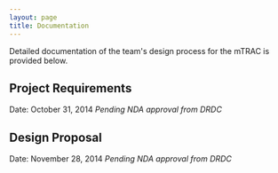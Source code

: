 ```yaml
---
layout: page
title: Documentation
---
```


<p class="message">
	Detailed documentation of the team's design process for the mTRAC is provided below.
</p>

## Project Requirements
Date: October 31, 2014
*Pending NDA approval from DRDC*

## Design Proposal
Date: November 28, 2014
*Pending NDA approval from DRDC*